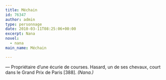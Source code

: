```yaml
---
title: Méchain
id: 76347
author: admin
type: personnage
date: 2010-03-11T08:25:06+00:00
excerpt: Nana
novel:
  - nana
main_name: Méchain

---
```

— Propriétaire d’une écurie de courses. Hasard, un de ses chevaux, court dans le Grand Prix de Paris [388]. _(Nana.)_